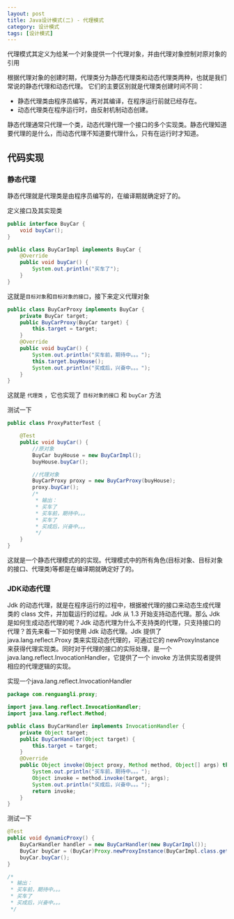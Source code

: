 ```yaml
---
layout: post
title: Java设计模式(二) - 代理模式
category: 设计模式
tags: [设计模式]
---
```


代理模式其定义为给某一个对象提供一个代理对象，并由代理对象控制对原对象的引用

根据代理对象的创建时期，代理类分为静态代理类和动态代理类两种，也就是我们常说的静态代理和动态代理。
它们的主要区别就是代理类创建时间不同：
- 静态代理类由程序员编写，再对其编译，在程序运行前就已经存在。
- 动态代理类在程序运行时，由反射机制动态创建。

静态代理通常只代理一个类，动态代理代理一个接口的多个实现类。静态代理知道要代理的是什么，而动态代理不知道要代理什么，只有在运行时才知道。

## 代码实现

### 静态代理

静态代理就是代理类是由程序员编写的，在编译期就确定好了的。

定义接口及其实现类
```java
public interface BuyCar {
    void buyCar();
}

public class BuyCarImpl implements BuyCar {
    @Override
    public void buyCar() {
        System.out.println("买车了");
    }
}
```

这就是`目标对象`和`目标对象的接口`，接下来定义代理对象

```java
public class BuyCarProxy implements BuyCar {
    private BuyCar target;
    public BuyCarProxy(BuyCar target) {
        this.target = target;
    }
    @Override
    public void buyCar() {
        System.out.println("买车前，期待中。。。");
        this.target.buyHouse();
        System.out.println("买成后，兴奋中。。。");
    }
}
```

这就是 `代理类` ，它也实现了 `目标对象的接口` 和 `buyCar` 方法

测试一下
```java
public class ProxyPatterTest {

    @Test
    public void buyCar() {
        //原对象
        BuyCar buyHouse = new BuyCarImpl();
        buyHouse.buyCar();

        //代理对象
        BuyCarProxy proxy = new BuyCarProxy(buyHouse);
        proxy.buyCar();
        /*
         * 输出：
         * 买车了
         * 买车前，期待中。。。
         * 买车了
         * 买成后，兴奋中。。。
         */
    }
}
```

这就是一个静态代理模式的的实现。代理模式中的所有角色(目标对象、目标对象的接口、代理类)等都是在编译期就确定好了的。

### JDK动态代理

Jdk 的动态代理，就是在程序运行的过程中，根据被代理的接口来动态生成代理类的 class 文件，并加载运行的过程。Jdk 从 1.3 开始支持动态代理。那么 Jdk 是如何生成动态代理的呢？Jdk 动态代理为什么不支持类的代理，只支持接口的代理？首先来看一下如何使用 Jdk 动态代理。Jdk 提供了 java.lang.reflect.Proxy 类来实现动态代理的，可通过它的 newProxyInstance 来获得代理实现类。同时对于代理的接口的实际处理，是一个 java.lang.reflect.InvocationHandler，它提供了一个 invoke 方法供实现者提供相应的代理逻辑的实现。

实现一个java.lang.reflect.InvocationHandler

```java
package com.renguangli.proxy;

import java.lang.reflect.InvocationHandler;
import java.lang.reflect.Method;

public class BuyCarHandler implements InvocationHandler {
    private Object target;
    public BuyCarHandler(Object target) {
        this.target = target;
    }
    @Override
    public Object invoke(Object proxy, Method method, Object[] args) throws Throwable {
        System.out.println("买车前，期待中。。。");
        Object invoke = method.invoke(target, args);
        System.out.println("买成后，兴奋中。。。");
        return invoke;
    }
}
```
测试一下

```java
@Test
public void dynamicProxy() {
    BuyCarHandler handler = new BuyCarHandler(new BuyCarImpl());
    BuyCar buyCar = (BuyCar)Proxy.newProxyInstance(BuyCarImpl.class.getClassLoader(), new Class[]{BuyCar.class}, handler);
    buyCar.buyCar();
}

/*
 * 输出：
 * 买车前，期待中。。。
 * 买车了
 * 买成后，兴奋中。。。
 */
```

